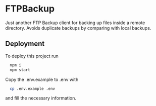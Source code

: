 # FTPBackup

Just another FTP Backup client for backing up files inside a remote directory.
Avoids duplicate backups by comparing with local backups.

## Deployment

To deploy this project run

```bash
  npm i
  npm start
```

Copy the .env.example to .env with

```bash
  cp .env.example .env
```

and fill the necessary information.